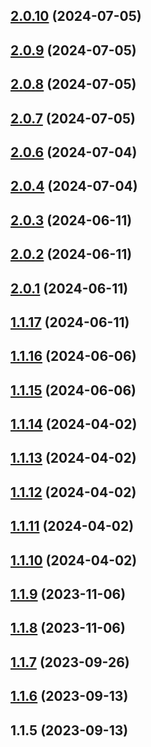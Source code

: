 

## [2.0.10](https://github.com/narvicom/narvi-node/compare/1.1.15...2.0.10) (2024-07-05)

## [2.0.9](https://github.com/narvicom/narvi-node/compare/1.1.15...2.0.9) (2024-07-05)

## [2.0.8](https://github.com/narvicom/narvi-node/compare/1.1.15...2.0.8) (2024-07-05)

## [2.0.7](https://github.com/narvicom/narvi-node/compare/1.1.15...2.0.7) (2024-07-05)

## [2.0.6](https://github.com/narvicom/narvi-node/compare/1.1.15...2.0.6) (2024-07-04)

## [2.0.4](https://github.com/narvicom/narvi-node/compare/1.1.15...2.0.4) (2024-07-04)

## [2.0.3](https://github.com/narvicom/narvi-node/compare/1.1.15...2.0.3) (2024-06-11)

## [2.0.2](https://github.com/narvicom/narvi-node/compare/1.1.15...2.0.2) (2024-06-11)

## [2.0.1](https://github.com/narvicom/narvi-node/compare/1.1.15...2.0.1) (2024-06-11)

## [1.1.17](https://github.com/narvicom/narvi-node/compare/1.1.15...1.1.17) (2024-06-11)

## [1.1.16](https://github.com/narvicom/narvi-node/compare/1.1.15...1.1.16) (2024-06-06)

## [1.1.15](https://github.com/narvicom/narvi-node/compare/1.1.14...1.1.15) (2024-06-06)

## [1.1.14](https://github.com/narvicom/narvi-node/compare/1.1.9...1.1.14) (2024-04-02)

## [1.1.13](https://github.com/narvicom/narvi-node/compare/1.1.9...1.1.13) (2024-04-02)

## [1.1.12](https://github.com/narvicom/narvi-node/compare/1.1.9...1.1.12) (2024-04-02)

## [1.1.11](https://github.com/narvicom/narvi-node/compare/1.1.9...1.1.11) (2024-04-02)

## [1.1.10](https://github.com/narvicom/narvi-node/compare/1.1.9...1.1.10) (2024-04-02)

## [1.1.9](https://github.com/narvicom/narvi-node/compare/1.1.8...1.1.9) (2023-11-06)

## [1.1.8](https://github.com/narvicom/narvi-node/compare/1.1.7...1.1.8) (2023-11-06)

## [1.1.7](https://github.com/narvicom/narvi-node/compare/1.1.6...1.1.7) (2023-09-26)

## [1.1.6](https://github.com/narvicom/narvi-node/compare/1.1.5...1.1.6) (2023-09-13)

## 1.1.5 (2023-09-13)
